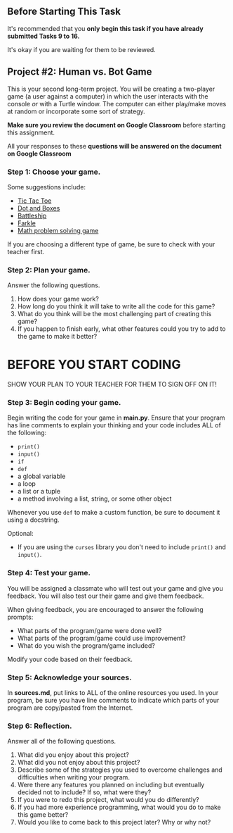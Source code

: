 ## Before Starting This Task

It's recommended that you **only begin this task if you have already submitted Tasks 9 to 16.** 

It's okay if you are waiting for them to be reviewed.

## Project #2: Human vs. Bot Game

This is your second long-term project. You will be creating a two-player game (a user against a computer) in which the user interacts with the console *or* with a Turtle window. The computer can either play/make moves at random or incorporate some sort of strategy.

**Make sure you review the document on Google Classroom** before starting this assignment.  

All your responses to these **questions will be answered on the document on Google Classroom**

### Step 1: Choose your game.

Some suggestions include:
* [Tic Tac Toe](https://en.wikipedia.org/wiki/Tic-tac-toe)
* [Dot and Boxes](https://en.wikipedia.org/wiki/Dots_and_Boxes)
* [Battleship](https://en.wikipedia.org/wiki/Battleship_(game))
* [Farkle](https://en.wikipedia.org/wiki/Farkle)
* [Math problem solving game](https://docs.google.com/document/d/1vEsXHTvMq4tSr3h6YQWwYdRdJD8EJseD_WfN2knJjh4/edit?usp=sharing)

If you are choosing a different type of game, be sure to check with your teacher first.

### Step 2: Plan your game.

Answer the following questions.

1. How does your game work?
2. How long do you think it will take to write all the code for this game?
3. What do you think will be the most challenging part of creating this game?
4. If you happen to finish early, what other features could you try to add to the game to make it better?

# BEFORE YOU START CODING
SHOW YOUR PLAN TO YOUR TEACHER FOR THEM TO SIGN OFF ON IT!

### Step 3: Begin coding your game.

Begin writing the code for your game in **main.py**. Ensure that your program has line comments to explain your thinking and your code includes ALL of the following:

* `print()`
* `input()`
* `if`
* `def`
* a global variable
* a loop
* a list or a tuple
* a method involving a list, string, or some other object

Whenever you use `def` to make a custom function, be sure to document it using a docstring.

Optional: 
* If you are using the `curses` library you don't need to include `print()` and `input()`.

### Step 4: Test your game.

You will be assigned a classmate who will test out your game and give you feedback. You will also test our their game and give them feedback.

When giving feedback, you are encouraged to answer the following prompts:

* What parts of the program/game were done well?
* What parts of the program/game could use improvement?
* What do you wish the program/game included?

Modify your code based on their feedback.

### Step 5: Acknowledge your sources.

In **sources.md**, put links to ALL of the online resources you used. In your program, be sure you have line comments to indicate which parts of your program are copy/pasted from the Internet.

### Step 6: Reflection.

Answer all of the following questions.

1. What did you enjoy about this project?
2. What did you not enjoy about this project?
3. Describe some of the strategies you used to overcome challenges and difficulties when writing your program.
4. Were there any features you planned on including but eventually decided not to include? If so, what were they?
5. If you were to redo this project, what would you do differently?
6. If you had more experience programming, what would you do to make this game better?
7. Would you like to come back to this project later? Why or why not?
